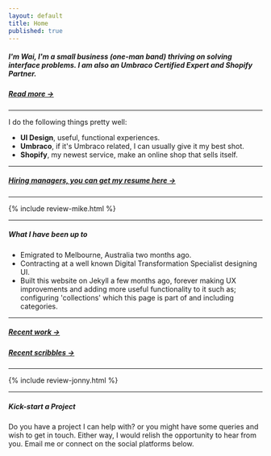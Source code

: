 ```yaml
---
layout: default
title: Home
published: true
---
```


##### I'm Wai, I'm a small business (one-man band) thriving on solving interface problems. I am also an Umbraco Certified Expert and Shopify Partner.

##### [Read more &rarr;](/about/)

---

I do the following things pretty well:

- **UI Design**, useful, functional experiences.
- **Umbraco**, if it's Umbraco related, I can usually give it my best shot.
- **Shopify**, my newest service, make an online shop that sells itself.

---

##### [Hiring managers, you can get my resume here &rarr;](/docs/cv-webDesignUIUX_wailaw.pdf/)

---

{% include review-mike.html %}

---

##### What I have been up to

- Emigrated to Melbourne, Australia two months ago.
- Contracting at a well known Digital Transformation Specialist designing UI.
- Built this website on Jekyll a few months ago, forever making UX improvements and adding more useful functionality to it such as; configuring 'collections' which this page is part of and including categories.

---

##### [Recent work &rarr;](/work/)

##### [Recent scribbles &rarr;](/notes/)

---

{% include review-jonny.html %}

---

##### Kick-start a Project

Do you have a project I can help with? or you might have some queries and wish to get in touch. Either way, I would relish the opportunity to hear from you. Email me or connect on the social platforms below.
